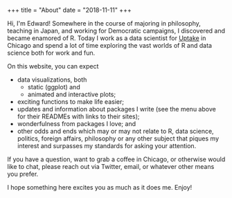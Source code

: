 +++
title = "About"
date = "2018-11-11"
+++

Hi, I'm Edward! Somewhere in the course of majoring in philosophy, teaching in Japan, and working for Democratic campaigns, I discovered and became enamored of R. Today I work as a data scientist for [Uptake](http://uptake.com/) in Chicago and spend a lot of time exploring the vast worlds of R and data science both for work and fun.

On this website, you can expect 

* data visualizations, both
  * static (ggplot) and
  * animated and interactive plots;
* exciting functions to make life easier;
* updates and information about packages I write (see the menu above for their READMEs with links to their sites);
* wonderfulness from packages I love; and 
* other odds and ends which may or may not relate to R, data science, politics, foreign affairs, philosophy or any other subject that piques my interest and surpasses my standards for asking your attention.

If you have a question, want to grab a coffee in Chicago, or otherwise would like to chat, please reach out via Twitter, email, or whatever other means you prefer.

I hope something here excites you as much as it does me. Enjoy!

